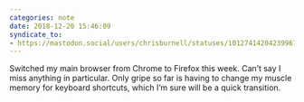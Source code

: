 ```yaml
---
categories: note
date: 2018-12-20 15:46:09
syndicate_to:
- https://mastodon.social/users/chrisburnell/statuses/101274142042399670
---
```


Switched my main browser from Chrome to Firefox this week. Can’t say I miss anything in particular. Only gripe so far is having to change my muscle memory for keyboard shortcuts, which I’m sure will be a quick transition.
